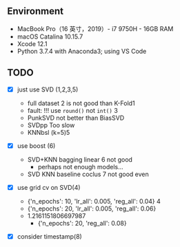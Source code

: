 ## Environment

- MacBook Pro（16 英寸，2019）- i7 9750H - 16GB RAM
- macOS Catalina 10.15.7
- Xcode 12.1
- Python 3.7.4 with Anaconda3; using VS Code

## TODO

- [x] just use SVD (1,2,3,5)
  - full dataset 2 is not good than K-Fold1
  - fault: !!! use `round()` not `int()` 3
  - PunkSVD not better than BiasSVD
  - SVDpp Too slow
  - KNNbsl (k=5)5
- [x] use boost (6)
  - SVD+KNN bagging linear 6 not good
    - perhaps not enough models...
  - SVD KNN baseline coclus 7 not good even
- [x] use grid cv on SVD(4)
  - {'n_epochs': 10, 'lr_all': 0.005, 'reg_all': 0.04} 4
  - {'n_epochs': 20, 'lr_all': 0.005, 'reg_all': 0.06}
  - 1.2161151806697987
    - {'n_epochs': 20, 'reg_all': 0.08}
- [x] consider timestamp(8)

